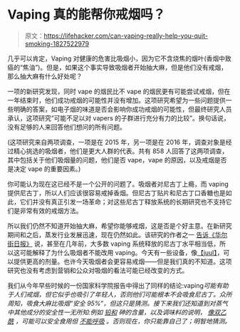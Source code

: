 # Vaping 真的能帮你戒烟吗？

> 原文：<https://lifehacker.com/can-vaping-really-help-you-quit-smoking-1827522979>

几乎可以肯定，Vaping 对健康的危害比吸烟小，因为它不含烧焦的烟叶(香烟中致癌的“焦油”)。但是，如果这个事实导致吸烟者开始抽大麻，但是他们没有戒烟，那么抽大麻有什么好处呢？



一项的新研究发现，同时 vape 的烟民比不 vape 的烟民更有可能尝试戒烟，但在一年结束时，他们成功戒烟的可能性并没有增加。这项研究希望为一些问题提供一些明确的答案，如电子烟的味道是否会影响你成功戒烟的可能性，但最终研究人员承认，这项研究“可能不足以对 vapers 的子群进行充分有力的比较”。换句话说，没有足够的人来回答他们想问的所有问题。

(这项研究来自两项调查，一项是在 2015 年，另一项是在 2016 年，调查对象是经过精心挑选的吸烟者，他们是更大人群的代表。共有 858 人回答了这两项调查，其中包括关于他们吸烟量的问题，他们是否 vape，vape 的原因，以及戒烟是否是决定 vape 的重要因素。)

你可能认为现在这已经不是一个公开的问题了。吸烟者对尼古丁上瘾，而 vaping 提供尼古丁，所以人们应该很容易戒掉香烟。但尼古丁贴片和尼古丁口香糖也是如此，它们并没有真正引发一场革命；对这些尼古丁释放系统的长期研究也不支持它们是非常有效的戒烟方法。

所以我们仍然不知道开始抽大麻，希望你能够戒烟，这是否是个好主意。在新研究期间和之后，蒸发行业发展迅速，现在仍然如此。该研究的作者之一 [告诉《华尔街日报》](https://www.wsj.com/articles/vaping-doesnt-often-help-smokers-quit-new-study-finds-1531159338) 说，甚至在几年前，大多数 vaping 系统释放的尼古丁水平相当低，所以这可能解释了为什么吸烟者不能改用 vaping。今天有一些设备，像[【juul】](https://offspring.lifehacker.com/what-parents-need-to-know-about-juuling-1823376027#_ga=2.122042124.669297947.1531248594-1723114163.1524514905)，可以提供更高的剂量。也许今天吸烟者会更容易戒烟——但是我们真的不知道。这项研究也没有考虑到营销和公众对吸烟的看法可能已经改变的方式。

我们从今年早些时候的一份国家科学院报告中得出了同样的结论:vaping*可能有助于人们戒烟，但它似乎也吸引了年轻人，否则他们可能根本不会吸食尼古丁。众所周知，吸食大麻比吸烟“安全 95%”，但这只是猜测。接下来我们还知道到对蒸气中其他成分的安全性一无所知:例如 [铅和](https://www.usatoday.com/story/news/nation-now/2018/02/23/vaping-you-could-inhaling-lead-and-arsenic-new-study-says/366321002/) 砷的含量，以及调味料的说明， [像双乙酰](https://www.snopes.com/fact-check/vaping-causes-popcorn-lung/) ，可能可以安全食用但 [不能呼吸](https://vitals.lifehacker.com/fruity-vape-flavors-may-be-more-toxic-than-we-thought-1820912067) 。否则现在，你只能靠自己了；明智地猜测。*